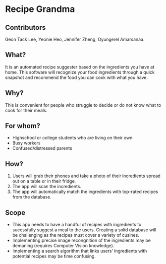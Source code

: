 # Recipe Grandma

## Contributors

Geon Tack Lee, Yeonie Heo, Jennifer Zheng, Oyungerel Amarsanaa.
## What?

It is an automated recipe suggester based on the ingredients you have at home. This software will recognize your food ingredients through a quick snapshot and recommend the food you can cook with what you have.
## Why?

This is convenient for people who struggle to decide or do not know what to cook for their meals.

## For whom?

* Highschool or college students who are living on their own
* Busy workers
* Confused/distressed parents

## How?

1. Users will grab their phones and take a photo of their incredients spread out on a table or in their fridge.
2. The app will scan the incredients.
3. The app will automatically match the ingredients with top-rated recipes from the database.

## Scope

* This app needs to have a handful of recipes with ingredients to sucessfully suggest a meal to the users. Creating a solid database will be challenging as the recipes must cover a variety of cusines.
* Implementing precise image recongnition of the ingredients may be demaning (requires Computer Vision knowledge).
* Implementing a search algorithm that links users' ingredients with potential recipes may be time confusing.